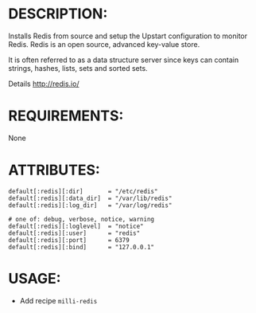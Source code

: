 # DESCRIPTION:

Installs Redis from source and setup the Upstart configuration to monitor Redis.
Redis is an open source, advanced key-value store.

It is often referred to as a data structure server since keys can contain strings, hashes, lists, sets and sorted sets.

Details http://redis.io/

# REQUIREMENTS:

None

# ATTRIBUTES: 

    default[:redis][:dir]       = "/etc/redis"
    default[:redis][:data_dir]  = "/var/lib/redis"
    default[:redis][:log_dir]   = "/var/log/redis"

    # one of: debug, verbose, notice, warning
    default[:redis][:loglevel]  = "notice"
    default[:redis][:user]      = "redis"
    default[:redis][:port]      = 6379
    default[:redis][:bind]      = "127.0.0.1"

# USAGE:

* Add recipe `milli-redis`

